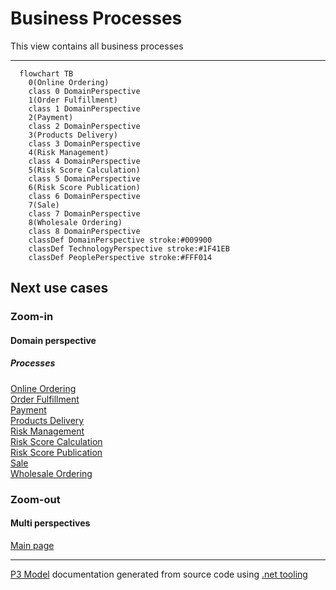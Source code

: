 ﻿
# Business Processes

This view contains all business processes  

---


```mermaid
  flowchart TB
    0(Online Ordering)
    class 0 DomainPerspective
    1(Order Fulfillment)
    class 1 DomainPerspective
    2(Payment)
    class 2 DomainPerspective
    3(Products Delivery)
    class 3 DomainPerspective
    4(Risk Management)
    class 4 DomainPerspective
    5(Risk Score Calculation)
    class 5 DomainPerspective
    6(Risk Score Publication)
    class 6 DomainPerspective
    7(Sale)
    class 7 DomainPerspective
    8(Wholesale Ordering)
    class 8 DomainPerspective
    classDef DomainPerspective stroke:#009900
    classDef TechnologyPerspective stroke:#1F41EB
    classDef PeoplePerspective stroke:#FFF014
```

## Next use cases


### Zoom-in


#### Domain perspective


##### Processes

[Online Ordering](OnlineOrdering.md)  
[Order Fulfillment](OrderFulfillment.md)  
[Payment](Payment.md)  
[Products Delivery](ProductsDelivery.md)  
[Risk Management](RiskManagement.md)  
[Risk Score Calculation](RiskScoreCalculation.md)  
[Risk Score Publication](RiskScorePublication.md)  
[Sale](Sale.md)  
[Wholesale Ordering](WholesaleOrdering.md)  

### Zoom-out


#### Multi perspectives

[Main page](../../README.md)  

---

[P3 Model](https://github.com/P3-model/P3-model) documentation generated from source code using [.net tooling](https://github.com/P3-model/P3-model-dotnet)